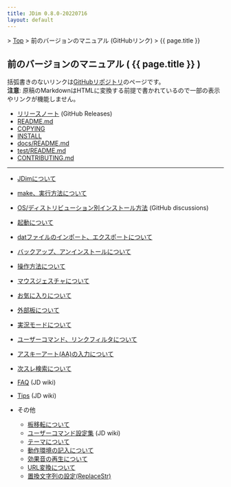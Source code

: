 ```yaml
---
title: JDim 0.8.0-20220716
layout: default
---
```


&gt; [Top](../) &gt; 前のバージョンのマニュアル (GitHubリンク) &gt; {{ page.title }}


## 前のバージョンのマニュアル ( {{ page.title }} )

括弧書きのないリンクは[GitHubリポジトリ][gh]のページです。<br>
**注意**: 原稿のMarkdownはHTMLに変換する前提で書かれているので一部の表示やリンクが機能しません。

- [リリースノート][release-note] (GitHub Releases)
- [README.md][readme]
- [COPYING][copying]
- [INSTALL][install]
- [docs/README.md][docs-readme]
- [test/README.md][test-readme]
- [CONTRIBUTING.md][contributing]

---

- [JDimについて][about]
- [make、実行方法について][make]
- [OS/ディストリビューション別インストール方法][dis592] (GitHub discussions)
- [起動について][start]
- [datファイルのインポート、エクスポートについて][dat]
- [バックアップ、アンインストールについて][backup]

- [操作方法について][operation]
- [マウスジェスチャについて][mouse]

- [お気に入りについて][favorite]
- [外部板について][external]
- [実況モードについて][live]
- [ユーザーコマンド、リンクフィルタについて][usrcmd]
- [アスキーアート(AA)の入力について][asciiart]
- [次スレ検索について][next]

- [FAQ][jdwiki-faq] (JD wiki)
- [Tips][jdwiki-tips] (JD wiki)
- その他
  - [板移転について][move]
  - [ユーザーコマンド設定集][jdwiki-usrcmd] (JD wiki)
  - [テーマについて][skin]
  - [動作環境の記入について][environment]
  - [効果音の再生について][sound]
  - [URL変換について][urlreplace]
  - [置換文字列の設定(ReplaceStr)][replacestr]

[gh]: https://github.com/JDimproved/JDim/tree/JDim-v0.8.0

[release-note]: https://github.com/JDimproved/JDim/releases/tag/JDim-v0.8.0
[readme]: https://github.com/JDimproved/JDim/blob/JDim-v0.8.0/README.md
[copying]: https://github.com/JDimproved/JDim/blob/JDim-v0.8.0/COPYING
[install]: https://github.com/JDimproved/JDim/blob/JDim-v0.8.0/INSTALL
[docs-readme]: https://github.com/JDimproved/JDim/blob/JDim-v0.8.0/docs/README.md
[test-readme]: https://github.com/JDimproved/JDim/blob/JDim-v0.8.0/test/README.md
[contributing]: https://github.com/JDimproved/JDim/blob/JDim-v0.8.0/CONTRIBUTING.md

[about]: https://github.com/JDimproved/JDim/blob/JDim-v0.8.0/docs/manual/about.md
[make]: https://github.com/JDimproved/JDim/blob/JDim-v0.8.0/docs/manual/make.md
[dis592]: https://github.com/JDimproved/JDim/discussions/592
[start]: https://github.com/JDimproved/JDim/blob/JDim-v0.8.0/docs/manual/start.md
[dat]: https://github.com/JDimproved/JDim/blob/JDim-v0.8.0/docs/manual/dat.md
[backup]: https://github.com/JDimproved/JDim/blob/JDim-v0.8.0/docs/manual/backup.md

[operation]: https://github.com/JDimproved/JDim/blob/JDim-v0.8.0/docs/manual/operation.md
[mouse]: https://github.com/JDimproved/JDim/blob/JDim-v0.8.0/docs/manual/mouse.md

[favorite]: https://github.com/JDimproved/JDim/blob/JDim-v0.8.0/docs/manual/favorite.md
[external]: https://github.com/JDimproved/JDim/blob/JDim-v0.8.0/docs/manual/external.md
[live]: https://github.com/JDimproved/JDim/blob/JDim-v0.8.0/docs/manual/live.md
[usrcmd]: https://github.com/JDimproved/JDim/blob/JDim-v0.8.0/docs/manual/usrcmd.md
[asciiart]: https://github.com/JDimproved/JDim/blob/JDim-v0.8.0/docs/manual/asciiart.md
[next]: https://github.com/JDimproved/JDim/blob/JDim-v0.8.0/docs/manual/next.md

[jdwiki-faq]: https://ja.osdn.net/projects/jd4linux/wiki/FAQ
[jdwiki-tips]: https://ja.osdn.net/projects/jd4linux/wiki/Tips
[move]: https://github.com/JDimproved/JDim/blob/JDim-v0.8.0/docs/manual/move.md
[jdwiki-usrcmd]: https://ja.osdn.net/projects/jd4linux/wiki/%E3%83%A6%E3%83%BC%E3%82%B6%E3%83%BC%E3%82%B3%E3%83%9E%E3%83%B3%E3%83%89%E8%A8%AD%E5%AE%9A%E9%9B%86
[skin]: https://github.com/JDimproved/JDim/blob/JDim-v0.8.0/docs/manual/skin.md
[environment]: https://github.com/JDimproved/JDim/blob/JDim-v0.8.0/docs/manual/environment.md
[sound]: https://github.com/JDimproved/JDim/blob/JDim-v0.8.0/docs/manual/sound.md
[urlreplace]: https://github.com/JDimproved/JDim/blob/JDim-v0.8.0/docs/manual/urlreplace.md
[replacestr]: https://github.com/JDimproved/JDim/blob/JDim-v0.8.0/docs/manual/replacestr.md
